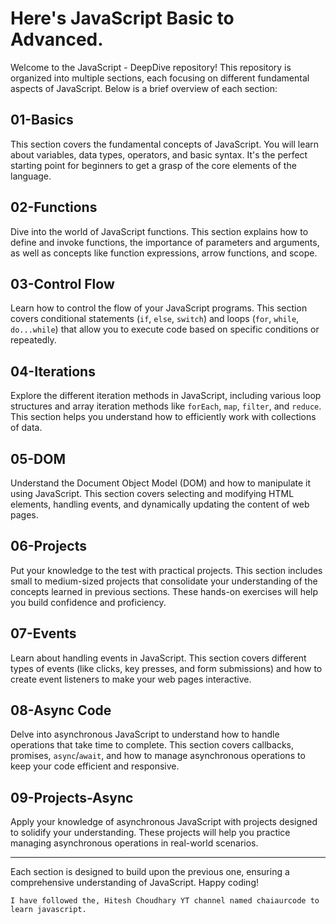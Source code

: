 # Here's JavaScript Basic to Advanced.

Welcome to the JavaScript - DeepDive repository! This repository is organized into multiple sections, each focusing on different fundamental aspects of JavaScript. Below is a brief overview of each section:

## 01-Basics
This section covers the fundamental concepts of JavaScript. You will learn about variables, data types, operators, and basic syntax. It's the perfect starting point for beginners to get a grasp of the core elements of the language.

## 02-Functions
Dive into the world of JavaScript functions. This section explains how to define and invoke functions, the importance of parameters and arguments, as well as concepts like function expressions, arrow functions, and scope.

## 03-Control Flow
Learn how to control the flow of your JavaScript programs. This section covers conditional statements (`if`, `else`, `switch`) and loops (`for`, `while`, `do...while`) that allow you to execute code based on specific conditions or repeatedly.

## 04-Iterations
Explore the different iteration methods in JavaScript, including various loop structures and array iteration methods like `forEach`, `map`, `filter`, and `reduce`. This section helps you understand how to efficiently work with collections of data.

## 05-DOM
Understand the Document Object Model (DOM) and how to manipulate it using JavaScript. This section covers selecting and modifying HTML elements, handling events, and dynamically updating the content of web pages.

## 06-Projects
Put your knowledge to the test with practical projects. This section includes small to medium-sized projects that consolidate your understanding of the concepts learned in previous sections. These hands-on exercises will help you build confidence and proficiency.

## 07-Events
Learn about handling events in JavaScript. This section covers different types of events (like clicks, key presses, and form submissions) and how to create event listeners to make your web pages interactive.

## 08-Async Code
Delve into asynchronous JavaScript to understand how to handle operations that take time to complete. This section covers callbacks, promises, `async`/`await`, and how to manage asynchronous operations to keep your code efficient and responsive.

## 09-Projects-Async
Apply your knowledge of asynchronous JavaScript with projects designed to solidify your understanding. These projects will help you practice managing asynchronous operations in real-world scenarios.

---

Each section is designed to build upon the previous one, ensuring a comprehensive understanding of JavaScript. Happy coding!


`I have followed the, Hitesh Choudhary YT channel named chaiaurcode to learn javascript.`